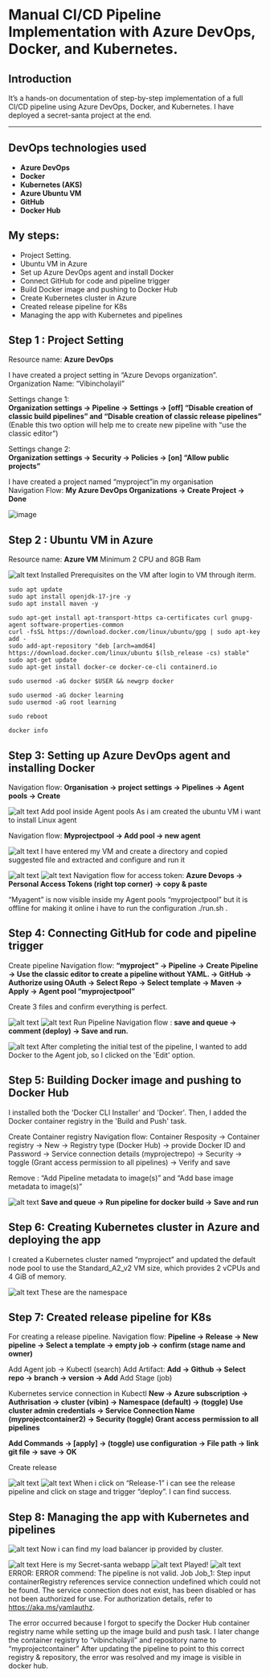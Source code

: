 # Manual CI/CD Pipeline Implementation with Azure DevOps, Docker, and Kubernetes.

## Introduction  
It’s a hands-on documentation of step-by-step implementation of a full CI/CD pipeline using Azure DevOps, Docker, and Kubernetes. I have deployed a secret-santa project at the end.  

---

## DevOps technologies used

- **Azure DevOps**
- **Docker**
- **Kubernetes (AKS)**
- **Azure Ubuntu VM**
- **GitHub**
- **Docker Hub**

## My steps:
 - Project Setting.
 - Ubuntu VM in Azure
 - Set up Azure DevOps agent and install Docker 
 - Connect GitHub for code and pipeline trigger 
 - Build Docker image and pushing to Docker Hub 
 - Create Kubernetes cluster in Azure 
 - Created release pipeline for K8s
 - Managing the app with Kubernetes and pipelines

## Step 1 : Project Setting  
Resource name: **Azure DevOps**

I have created a project setting in “Azure Devops organization”.   
Organization Name: “Vibincholayil”  

Settings change 1:  
**Organization settings → Pipeline → Settings → [off] “Disable creation of classic build pipelines” and “Disable creation of classic release pipelines”** (Enable this two option will help me to create new pipeline with “use the classic editor”)  

Settings change 2:  
**Organization settings → Security → Policies → [on] “Allow public projects”**

I have created a project named “myproject”in my organisation  
Navigation Flow: **My Azure DevOps Organizations → Create Project → Done**  

![image](https://github.com/user-attachments/assets/c7b463aa-b0f9-4d5e-8312-7af97a0e826e)

## Step 2 :  Ubuntu VM in Azure 
Resource name: **Azure VM**
Minimum 2 CPU and 8GB Ram

![alt text](images/2.png) 
Installed Prerequisites on the VM after login to VM through iterm.

```
sudo apt update
sudo apt install openjdk-17-jre -y
sudo apt install maven -y

sudo apt-get install apt-transport-https ca-certificates curl gnupg-agent software-properties-common
curl -fsSL https://download.docker.com/linux/ubuntu/gpg | sudo apt-key add -
sudo add-apt-repository "deb [arch=amd64] https://download.docker.com/linux/ubuntu $(lsb_release -cs) stable"
sudo apt-get update
sudo apt-get install docker-ce docker-ce-cli containerd.io

sudo usermod -aG docker $USER && newgrp docker

sudo usermod -aG docker learning
sudo usermod -aG root learning

sudo reboot

docker info

```
## Step 3: Setting up Azure DevOps agent and installing Docker 

Navigation flow: **Organisation → project settings → Pipelines → Agent pools → Create**  

![alt text](images/3.png) 
Add pool inside Agent pools
As i am created the ubuntu VM i want to install Linux agent

Navigation flow: **Myprojectpool → Add pool → new agent**

![alt text](images/4.png) 
I have entered my VM and create a directory  and copied suggested file and extracted and configure and run it 

![alt text](images/5.png) 
![alt text](images/6.png) 
Navigation flow for access token: **Azure Devops → Personal Access Tokens (right top corner) → copy & paste**  

“Myagent” is now visible inside my Agent pools “myprojectpool” but it is offline for making it online i have to run the configuration ./run.sh .

## Step 4: Connecting GitHub for code and pipeline trigger 
Create pipeline
Navigation flow: **“myproject” → Pipeline → Create Pipeline → Use the classic editor to create a pipeline without YAML. → GitHub → Authorize using OAuth → Select Repo → Select template → Maven → Apply → Agent pool “myprojectpool”**  

Create 3 files and confirm everything is perfect.

![alt text](images/7.png) 
![alt text](images/8.png)
Run Pipeline
Navigation flow : **save and queue → comment (deploy) → Save and run.**  

![alt text](images/9.png) 
After completing the initial test of the pipeline, I wanted to add Docker to the Agent job, so I clicked on the 'Edit' option.

## Step 5: Building Docker image and pushing to Docker Hub 

I installed both the 'Docker CLI Installer' and 'Docker'. Then, I added the Docker container registry in the 'Build and Push' task.

Create Container registry
Navigation flow: Container Resposity → Container registry → New → Registry type (Docker Hub) → provide Docker ID and Password → Service connection details (myprojectrepo) → Security → toggle (Grant access permission to all pipelines) → Verify and save

Remove : “Add Pipeline metadata to image(s)” and “Add base image metadata to image(s)”

![alt text](images/10.png) 
**Save and queue → Run pipeline for docker build → Save and run** 

## Step 6: Creating Kubernetes cluster in Azure and deploying the app 
I created a Kubernetes cluster named “myproject” and updated the default node pool to use the Standard_A2_v2 VM size, which provides 2 vCPUs and 4 GiB of memory.

![alt text](images/11.png) 
These are the namespace

## Step 7: Created release pipeline for K8s

For creating a release pipeline.
Navigation flow: **Pipeline → Release → New pipeline → Select a template → empty job → confirm (stage name and owner)**

Add Agent job → Kubectl (search) 
Add Artifact: **Add → Github → Select repo → branch → version → Add** 
Add Stage  (job)

Kubernetes service connection in Kubectl
**New → Azure subscription → Authrisation → cluster (vibin) → Namespace (default) → (toggle) Use cluster admin credentials → Service Connection Name (myprojectcontainer2) → Security (toggle) Grant access permission to all pipelines** 

**Add Commands → [apply] → (toggle) use configuration → File path → link git file → save → OK**

Create release

![alt text](images/12.png) 
![alt text](images/13.png) 
When i click on “Release-1” i can see the release pipeline and click on stage and trigger “deploy”. I can find success.

## Step 8: Managing the app with Kubernetes and pipelines 
![alt text](images/14.png) 
Now i can find my load balancer ip provided by cluster.

![alt text](images/15.png) 
Here is my Secret-santa webapp
![alt text](images/16.png) 
Played!
![alt text](images/17.png)
ERROR:
ERROR commend: 
The pipeline is not valid. Job Job_1: Step  input containerRegistry references service connection undefined which could not be found. The service connection does not exist, has been disabled or has not been authorized for use. For authorization details, refer to https://aka.ms/yamlauthz.


The error occurred because I forgot to specify the Docker Hub container registry name while setting up the image build and push task.
 I later change the container registry to “vibincholayil” and repository name to “myprojectcontainer”
After updating the pipeline to point to this correct registry & repository, the error was resolved and my image is visible in docker hub. 

